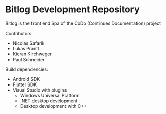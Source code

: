 # Bitlog Development Repository

Bitlog is the front end Spa of the CoDo (Continues Documentation) project

Contributors:
* Nicolas Safarik
* Lukas Prantl
* Kieran Kirchweger
* Paul Schneider

Build dependencies:
* Android SDK  
* Flutter SDK 
* Visual Studio with plugins
    - Windows Universal Platform
    - .NET desktop development
    - Desktop development with C++

